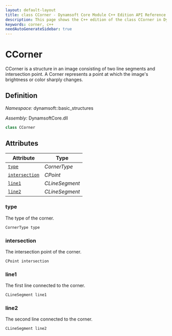 ```yaml
---
layout: default-layout
title: class CCorner - Dynamsoft Core Module C++ Edition API Reference
description: This page shows the C++ edition of the class CCorner in Dynamsoft Core Module.
keywords: corner, c++
needAutoGenerateSidebar: true
---
```


# CCorner

CCorner is a structure in an image consisting of two line segments and intersection point. A Corner represents a point at which the image's brightness or color sharply changes.

## Definition

*Namespace:* dynamsoft::basic_structures

*Assembly:* DynamsoftCore.dll

```cpp
class CCorner 
```

## Attributes
  
| Attribute | Type |
|---------- | ---- |
| [`type`](#type) | *CornerType* |
| [`intersection`](#intersection) | *CPoint* |
| [`line1`](#line1) | *CLineSegment* |
| [`line2`](#line2) | *CLineSegment* |

### type

The type of the corner.

```cpp
CornerType type
```

### intersection

The intersection point of the corner.

```cpp
CPoint intersection
```

### line1

The first line connected to the corner.

```cpp
CLineSegment line1
```

### line2

The second line connected to the corner.

```cpp
CLineSegment line2
```
